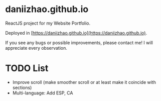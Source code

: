 # daniizhao.github.io

ReactJS project for my Website Portfolio. 

Deployed in [https://daniizhao.github.io](https://daniizhao.github.io).

If you see any bugs or possible improvements, please contact me! I will appreciate every observation.

# TODO List

* Improve scroll (make smoother scroll or at least make it coincide with sections)
* Multi-language: Add ESP, CA